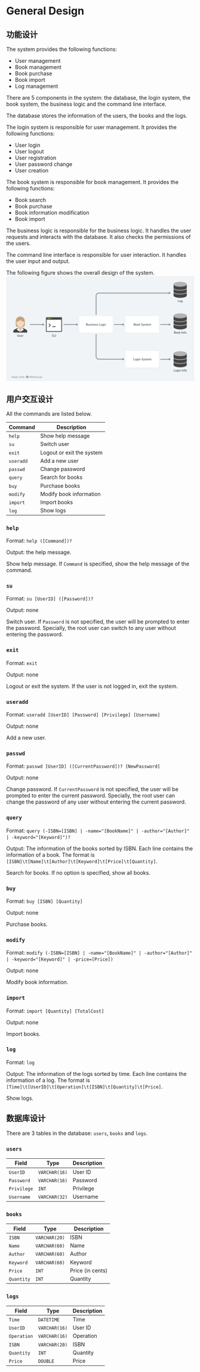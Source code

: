 # General Design
## 功能设计
The system provides the following functions:
- User management
- Book management
- Book purchase
- Book import
- Log management

There are 5 components in the system: the database, the login system, the book system, the business logic and the command line interface.

The database stores the information of the users, the books and the logs.

The login system is responsible for user management. It provides the following functions:
- User login
- User logout
- User registration
- User password change
- User creation

The book system is responsible for book management. It provides the following functions:
- Book search
- Book purchase
- Book information modification
- Book import

The business logic is responsible for the business logic. It handles the user requests and interacts with the database. It also checks the permissions of the users.

The command line interface is responsible for user interaction. It handles the user input and output.

The following figure shows the overall design of the system.
![Overall design](images/功能结构图.png)

## 用户交互设计
All the commands are listed below.

| Command | Description |
| --- | --- |
| `help` | Show help message |
| `su` | Switch user |
| `exit` | Logout or exit the system |
| `useradd` | Add a new user |
| `passwd` | Change password |
| `query` | Search for books |
| `buy` | Purchase books |
| `modify` | Modify book information |
| `import` | Import books |
| `log` | Show logs |

### `help`
Format: `help ([Command])?`

Output: the help message.

Show help message. If `Command` is specified, show the help message of the command.

### `su`
Format: `su [UserID] ([Password])?`

Output: none

Switch user. 
If `Password` is not specified, the user will be prompted to enter the password.
Specially, the root user can switch to any user without entering the password.

### `exit`
Format: `exit`

Output: none

Logout or exit the system. If the user is not logged in, exit the system.

### `useradd`
Format: `useradd [UserID] [Password] [Privilege] [Username]`

Output: none

Add a new user.

### `passwd`
Format: `passwd [UserID] ([CurrentPassword])? [NewPassword]`

Output: none

Change password. If `CurrentPassword` is not specified, the user will be prompted to enter the current password.
Specially, the root user can change the password of any user without entering the current password.

### `query`
Format: `query (-ISBN=[ISBN] | -name="[BookName]" | -author="[Author]" | -keyword="[Keyword]")?`

Output: The information of the books sorted by ISBN. Each line contains the information of a book. The format is `[ISBN]\t[Name]\t[Author]\t[Keyword]\t[Price]\t[Quantity]`.

Search for books. If no option is specified, show all books.

### `buy`
Format: `buy [ISBN] [Quantity]`

Output: none

Purchase books.

### `modify`
Format: `modify (-ISBN=[ISBN] | -name="[BookName]" | -author="[Author]" | -keyword="[Keyword]" | -price=[Price])`

Output: none

Modify book information.

### `import`
Format: `import [Quantity] [TotalCost]`

Output: none

Import books.

### `log`
Format: `log`

Output: The information of the logs sorted by time. Each line contains the information of a log. The format is `[Time]\t[UserID]\t[Operation]\t[ISBN]\t[Quantity]\t[Price]`.

Show logs.

## 数据库设计
There are 3 tables in the database: `users`, `books` and `logs`.
### `users`
| Field | Type | Description |
| --- | --- | --- |
| `UserID` | `VARCHAR(16)` | User ID |
| `Password` | `VARCHAR(16)` | Password |
| `Privilege` | `INT` | Privilege |
| `Username` | `VARCHAR(32)` | Username |

### `books`
| Field | Type          | Description      |
| --- |---------------|------------------|
| `ISBN` | `VARCHAR(20)` | ISBN             |
| `Name` | `VARCHAR(60)` | Name             |
| `Author` | `VARCHAR(60)` | Author           |
| `Keyword` | `VARCHAR(60)` | Keyword          |
| `Price` | `INT`         | Price (in cents) |
| `Quantity` | `INT`         | Quantity         |

### `logs`
| Field | Type | Description |
| --- | --- | --- |
| `Time` | `DATETIME` | Time |
| `UserID` | `VARCHAR(16)` | User ID |
| `Operation` | `VARCHAR(16)` | Operation |
| `ISBN` | `VARCHAR(20)` | ISBN |
| `Quantity` | `INT` | Quantity |
| `Price` | `DOUBLE` | Price |
